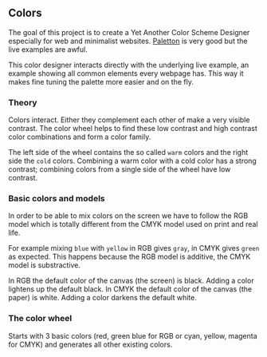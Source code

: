 ## Colors

The goal of this project is to create a Yet Another Color Scheme Designer especially for web and minimalist websites.
[Paletton](http://paletton.com/) is very good but the live examples are awful.

This color designer interacts directly with the underlying live example, an example showing all common elements every webpage has.
This way it makes fine tuning the palette more easier and on the fly.

### Theory

Colors interact. Either they complement each other of make a very visible contrast.
The color wheel helps to find these low contrast and high contrast color combinations and form a color family.

The left side of the wheel contains the so called `warm` colors and the right side the `cold` colors.
Combining a warm color with a cold color has a strong contrast; combining colors from a single side of the wheel have low contrast.

### Basic colors and models

In order to be able to mix colors on the screen we have to follow the RGB model which is totally different from the CMYK model used on print
and real life.

For example mixing `blue` with `yellow` in RGB gives `gray`, in CMYK gives `green` as expected.
This happens because the RGB model is additive, the CMYK model is substractive.

In RGB the default color of the canvas (the screen) is black. Adding a color lightens up the default black.
In CMYK the default color of the canvas (the paper) is white. Adding a color darkens the default white.

### The color wheel

Starts with 3 basic colors (red, green blue for RGB or cyan, yellow, magenta for CMYK) and generates all other existing colors.
